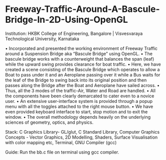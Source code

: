 # Freeway-Traffic-Around-A-Bascule-Bridge-In-2D-Using-OpenGL

Institution: HKBK College of Engineering, Bangalore | Visvesvaraya Technological University, Karnataka

• Incorporated and presented the working environment of Freeway Traffic around a Suspension Bridge aka “Bascule Bridge” using OpenGL. 
• The bascule bridge works with a counterweight that balances the span (leaf) while the upward swing provides clearance for boat traffic. 
• Here, we have created a scene consisting of the Bascule Bridge which operates to allow a Boat to pass under it and an Aeroplane passing over it while a Bus waits for the leaf of the Bridge to swing back into its original position and then passes along the Bridge after the Boat and Aeroplane have sailed across. 
• Thus, all the 3 modes of the traffic-Air, Water and Road are handled. 
• All the components have been clearly demarcated to cater even to a novice user.
• An extensive user-interface system is provided through a popup menu with all the toggles attached to the right mouse button. 
• We have even provided keyboard interface to start, stop motion and to exit the window.
• The overall methodology depends heavily on the underlying sciences of geometry, optics, and physics.

Stack: C Graphics Library- GL/glut, C Standard Library, Computer Graphics Concepts - Vector Graphics, 2D Modelling, Shaders, Surface Visualisation with color mapping etc, Terminal, GNU Compiler (gcc)

Guide: Run the bb.c file on terminal using gcc compiler.
